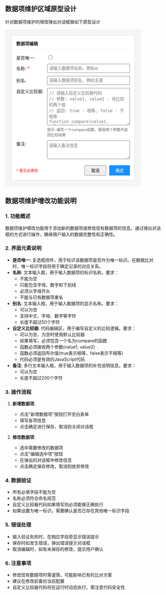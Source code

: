 ## 数据项维护区域原型设计

针对数据项维护的增改弹出对话框做如下原型设计

<div style="width: 400px; padding: 20px; background: #f5f5f5;">
    <div style="border: 1px solid #ddd; padding: 15px; background: white;">
        <!-- 标题 -->
        <div style="font-weight: bold; margin-bottom: 15px; border-bottom: 1px solid #eee; padding-bottom: 10px;">
            数据项编辑
        </div>
        <!-- 表单内容 -->
        <div style="display: flex; flex-direction: column; gap: 10px;">
            <div style="display: flex; align-items: center;">
                <label style="width: 100px;">是否唯一:</label>
                <input type="checkbox" />
            </div>
            <div style="display: flex; align-items: center;">
                <label style="width: 100px;">名称: <span style="color: red;">*</span></label>
                <input type="text" style="flex: 1; padding: 5px;" placeholder="请输入数据项名称，例如id"/>
            </div>
            <div style="display: flex; align-items: center;">
                <label style="width: 100px;">别名:</label>
                <input type="text" style="flex: 1; padding: 5px;" placeholder="请输入数据项别名，例如主键"/>
            </div>
            <div style="display: flex; align-items: start;">
                <label style="width: 100px;">自定义比较器:</label>
                <div style="flex: 1;">
                    <textarea style="width: 100%; height: 120px; padding: 5px; font-family: monospace;" 
                        placeholder="// 请输入自定义比较器代码
// 参数: value1, value2 - 待比较的两个值
// 返回: true - 相等, false - 不相等
function compare(value1, value2) {
    return value1 === value2;
}"></textarea>
                    <div style="margin-top: 5px; font-size: 12px; color: #666;">
                        提示: 编写一个compare函数，接收两个参数并返回比较结果
                    </div>
                </div>
            </div>
            <div style="display: flex; align-items: start;">
                <label style="width: 100px;">备注:</label>
                <textarea style="flex: 1; height: 60px; padding: 5px;" placeholder="请输入备注信息"></textarea>
            </div>
        </div>
        <!-- 按钮区域 -->
        <div style="display: flex; justify-content: flex-end; gap: 10px; margin-top: 20px;">
            <div style="flex: 1; color: red; font-size: 12px; align-self: center;">* 表示必填项</div>
            <button style="padding: 5px 20px;">取消</button>
            <button style="padding: 5px 20px; background: #1890ff; color: white; border: none;">确定</button>
        </div>
    </div>
</div>

## 数据项维护增改功能说明

### 1. 功能概述
数据项维护增改功能用于添加新的数据项或修改现有数据项的信息。通过弹出对话框的方式进行操作，确保用户输入的数据完整性和正确性。

### 2. 界面元素说明
- **是否唯一**: 复选框控件，用于标识该数据项是否作为唯一标识。在数据比对时，唯一标识字段将用于确定记录的对应关系。
- **名称**: 文本输入框，用于输入数据项的标识名称。要求：
  - 不能为空
  - 只能包含字母、数字和下划线
  - 必须以字母开头
  - 不能与已有数据项重名
- **别名**: 文本输入框，用于输入数据项的显示名称。要求：
  - 可以为空
  - 支持中文、字母、数字等字符
  - 长度不超过50个字符
- **自定义比较器**: 代码编辑区，用于编写自定义的比较逻辑。要求：
  - 可以为空，为空时使用默认比较器
  - 如果填写，必须包含一个名为compare的函数
  - 函数必须接收两个参数(value1, value2)
  - 函数必须返回布尔值(true表示相等，false表示不相等)
  - 代码必须是有效的JavaScript代码
- **备注**: 多行文本输入框，用于输入数据项的补充说明信息。要求：
  - 可以为空
  - 长度不超过200个字符

### 3. 操作流程
1. **新增数据项**:
   - 点击"新增数据项"按钮打开空白表单
   - 填写各项信息
   - 点击确定进行保存，取消则关闭对话框

2. **修改数据项**:
   - 选中需要修改的数据项
   - 点击"编辑选中项"按钮
   - 在弹出的对话框中修改信息
   - 点击确定保存修改，取消则放弃修改

### 4. 数据验证
- 所有必填字段不能为空
- 名称必须符合命名规范
- 自定义比较器代码如果填写则必须能够正确执行
- 如果设置为唯一标识，需要确认是否已存在其他唯一标识字段

### 5. 错误处理
- 输入验证失败时，在相应字段旁显示错误提示
- 保存时如发生错误，弹出错误提示对话框
- 取消编辑时，如有未保存的修改，提示用户确认

### 6. 注意事项
- 修改现有数据项时需谨慎，可能影响已有的比对方案
- 建议在修改前备份当前配置
- 自定义比较器代码将在运行时动态执行，需注意代码安全性
